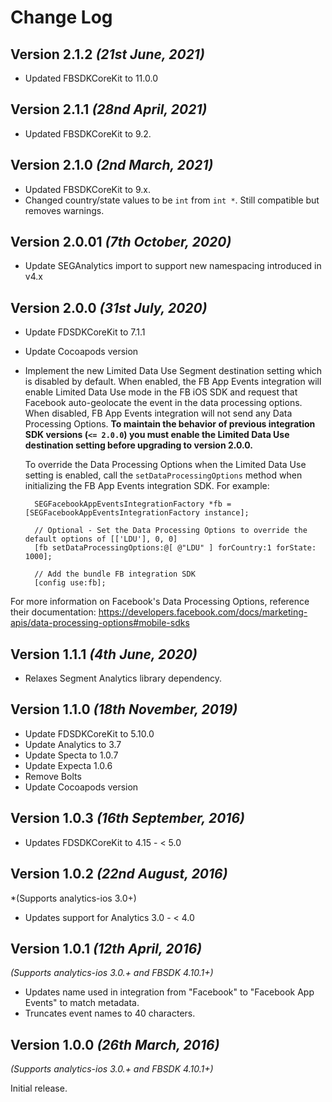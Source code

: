Change Log
==========
Version 2.1.2 *(21st June, 2021)*
-------------------------------------------
* Updated FBSDKCoreKit to 11.0.0

Version 2.1.1 *(28nd April, 2021)*
-------------------------------------------
* Updated FBSDKCoreKit to 9.2.


Version 2.1.0 *(2nd March, 2021)*
-------------------------------------------
* Updated FBSDKCoreKit to 9.x.
* Changed country/state values to be `int` from `int *`.  Still compatible but removes warnings.
 
Version 2.0.01 *(7th October, 2020)*
-------------------------------------------
* Update SEGAnalytics import to support new namespacing introduced in v4.x

Version 2.0.0 *(31st July, 2020)*
-------------------------------------------

* Update FDSDKCoreKit to 7.1.1
* Update Cocoapods version
* Implement the new Limited Data Use Segment destination setting which is disabled by default. When enabled, the FB App Events integration
  will enable Limited Data Use mode in the FB iOS SDK and request that Facebook auto-geolocate the event in the
  data processing options. When disabled, FB App Events integration will not send any Data Processing Options. **To maintain the behavior of previous integration SDK versions (`<= 2.0.0`) you must enable the Limited Data Use destination setting before upgrading to version 2.0.0.**
  
  
  To override the Data Processing Options when the Limited Data Use setting is enabled, call the `setDataProcessingOptions`
  method when initializing the FB App Events integration SDK. For example:
  ```
    SEGFacebookAppEventsIntegrationFactory *fb = [SEGFacebookAppEventsIntegrationFactory instance];

    // Optional - Set the Data Processing Options to override the default options of [['LDU'], 0, 0]
    [fb setDataProcessingOptions:@[ @"LDU" ] forCountry:1 forState: 1000];

    // Add the bundle FB integration SDK
    [config use:fb];
  ```
For more information on Facebook's Data Processing Options, reference their documentation: https://developers.facebook.com/docs/marketing-apis/data-processing-options#mobile-sdks
 

Version 1.1.1 *(4th June, 2020)*
-------------------------------------------

* Relaxes Segment Analytics library dependency.

Version 1.1.0 *(18th November, 2019)*
-------------------------------------------

* Update FDSDKCoreKit to 5.10.0
* Update Analytics to 3.7
* Update Specta to 1.0.7
* Update Expecta 1.0.6
* Remove Bolts
* Update Cocoapods version

Version 1.0.3 *(16th September, 2016)*
-------------------------------------------

* Updates FDSDKCoreKit to 4.15 - < 5.0

Version 1.0.2 *(22nd August, 2016)*
-------------------------------------------
*(Supports analytics-ios 3.0+)

* Updates support for Analytics 3.0 - < 4.0

Version 1.0.1 *(12th April, 2016)*
-------------------------------------------
*(Supports analytics-ios 3.0.+ and FBSDK 4.10.1+)*

* Updates name used in integration from "Facebook" to "Facebook App Events" to match metadata.
* Truncates event names to 40 characters.

Version 1.0.0 *(26th March, 2016)*
-------------------------------------------
*(Supports analytics-ios 3.0.+ and FBSDK 4.10.1+)*

Initial release.
